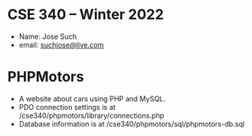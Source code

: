 # CSE 340 – Winter 2022
  - Name: Jose Such
  - email: suchjose@live.com

  # PHPMotors
  - A website about cars using PHP and MySQL.
  - PDO connection settings is at /cse340/phpmotors/library/connections.php
  - Database information is at /cse340/phpmotors/sql/phpmotors-db.sql

